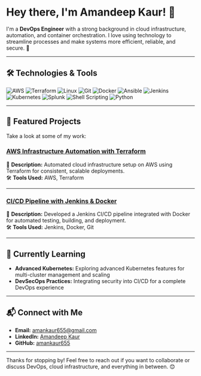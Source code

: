 # Hey there, I'm Amandeep Kaur! 👋


I'm a **DevOps Engineer** with a strong background in cloud infrastructure, automation, and container orchestration. I love using technology to streamline processes and make systems more efficient, reliable, and secure. 🚀

---

## 🛠️ Technologies & Tools
![AWS](https://img.shields.io/badge/AWS-%23FF9900.svg?style=for-the-badge&logo=amazon-aws&logoColor=white)
![Terraform](https://img.shields.io/badge/Terraform-%235835CC.svg?style=for-the-badge&logo=terraform&logoColor=white)
![Linux](https://img.shields.io/badge/Linux-%23FCC624.svg?style=for-the-badge&logo=linux&logoColor=black)
![Git](https://img.shields.io/badge/Git-%23F05033.svg?style=for-the-badge&logo=git&logoColor=white)
![Docker](https://img.shields.io/badge/Docker-%232496ED.svg?style=for-the-badge&logo=docker&logoColor=white)
![Ansible](https://img.shields.io/badge/Ansible-%23EE0000.svg?style=for-the-badge&logo=ansible&logoColor=white)
![Jenkins](https://img.shields.io/badge/Jenkins-%23D24939.svg?style=for-the-badge&logo=jenkins&logoColor=white)
![Kubernetes](https://img.shields.io/badge/Kubernetes-%23326CE5.svg?style=for-the-badge&logo=kubernetes&logoColor=white)
![Splunk](https://img.shields.io/badge/Splunk-%23000000.svg?style=for-the-badge&logo=splunk&logoColor=white)
![Shell Scripting](https://img.shields.io/badge/Shell_Scripting-%231E90FF.svg?style=for-the-badge&logo=gnu-bash&logoColor=white)
![Python](https://img.shields.io/badge/Python-%233776AB.svg?style=for-the-badge&logo=python&logoColor=white)

---

## 📂 Featured Projects
Take a look at some of my work:

### [AWS Infrastructure Automation with Terraform](https://github.com/amankaur655/Terraform-ec2.git)
📌 **Description:** Automated cloud infrastructure setup on AWS using Terraform for consistent, scalable deployments.  
🛠️ **Tools Used:** AWS, Terraform  

---

### [CI/CD Pipeline with Jenkins & Docker](https://github.com/amankaur655/geoapp.git)
📌 **Description:** Developed a Jenkins CI/CD pipeline integrated with Docker for automated testing, building, and deployment.  
🛠️ **Tools Used:** Jenkins, Docker, Git  


---

## 🌱 Currently Learning
- **Advanced Kubernetes:** Exploring advanced Kubernetes features for multi-cluster management and scaling
- **DevSecOps Practices:** Integrating security into CI/CD for a complete DevOps experience

---

## 📬 Connect with Me
- **Email:** [amankaur655@gmail.com](mailto:amankaur655@gmail.com)
- **LinkedIn:** [Amandeep Kaur](https://www.linkedin.com/in/amankaur5189)
- **GitHub:** [amankaur655](https://github.com/amankaur655)

---

Thanks for stopping by! Feel free to reach out if you want to collaborate or discuss DevOps, cloud infrastructure, and everything in between. 😊

